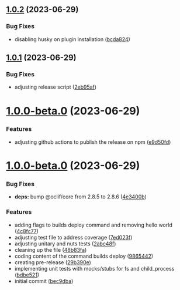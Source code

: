 ## [1.0.2](https://github.com/tiagonnascimento/sf-orgdevmode-builds/compare/1.0.1...1.0.2) (2023-06-29)


### Bug Fixes

* disabling husky on plugin installation ([bcda824](https://github.com/tiagonnascimento/sf-orgdevmode-builds/commit/bcda8249f549a9feaabc90625662293f22978587))



## [1.0.1](https://github.com/tiagonnascimento/sf-orgdevmode-builds/compare/v1.0.0-beta.0...1.0.1) (2023-06-29)


### Bug Fixes

* adjusting release script ([2eb95af](https://github.com/tiagonnascimento/sf-orgdevmode-builds/commit/2eb95af20604ec4dd7b33364efeaf5ba6dd3c7e7))



# [1.0.0-beta.0](https://github.com/tiagonnascimento/sf-orgdevmode-builds/compare/1.0.0-beta.0...v1.0.0-beta.0) (2023-06-29)


### Features

* adjusting github actions to publish the release on npm ([e9d50fd](https://github.com/tiagonnascimento/sf-orgdevmode-builds/commit/e9d50fd3b5f54df1283fafeca65d6bd9100acb55))



# [1.0.0-beta.0](https://github.com/tiagonnascimento/sf-orgdevmode-builds/compare/bec9dbaee3d6b35e2e845950dea60ac6841c0588...1.0.0-beta.0) (2023-06-29)


### Bug Fixes

* **deps:** bump @oclif/core from 2.8.5 to 2.8.6 ([4e3400b](https://github.com/tiagonnascimento/sf-orgdevmode-builds/commit/4e3400bc4f4ac3f1201703624f0f05373aecf838))


### Features

* adding flags to builds deploy command and removing hello world ([4c8fc77](https://github.com/tiagonnascimento/sf-orgdevmode-builds/commit/4c8fc77296dd1c780ba8523f791ec8bb408ed922))
* adjusting test file to address coverage ([7ed023f](https://github.com/tiagonnascimento/sf-orgdevmode-builds/commit/7ed023faa7e455324e727ca2a75c940d2bfb7ccb))
* adjusting unitary and nuts tests ([2abc48f](https://github.com/tiagonnascimento/sf-orgdevmode-builds/commit/2abc48f1e1820ed6d3a23e3a5945325bcb828cc6))
* cleaning up the file ([48b83fa](https://github.com/tiagonnascimento/sf-orgdevmode-builds/commit/48b83fa4e91a54d7203d8c3168e8bd74090ce640))
* coding content of the command builds deploy ([9865442](https://github.com/tiagonnascimento/sf-orgdevmode-builds/commit/98654427d03ca3bbbe22e9b8fdc0ed20876aa279))
* creating pre-release ([29b390e](https://github.com/tiagonnascimento/sf-orgdevmode-builds/commit/29b390e63bc57d5b78c1738976857b3162e4da3f))
* implementing unit tests with mocks/stubs for fs and child_process ([bdbe521](https://github.com/tiagonnascimento/sf-orgdevmode-builds/commit/bdbe521bb252cc5b6409717865ccb242f39ba20c))
* initial commit ([bec9dba](https://github.com/tiagonnascimento/sf-orgdevmode-builds/commit/bec9dbaee3d6b35e2e845950dea60ac6841c0588))



